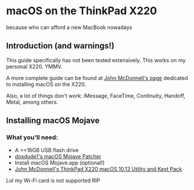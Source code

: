# macOS on the ThinkPad X220

because who can afford a new MacBook nowadays

## Introduction (and warnings!)

This guide specifically has not been tested extensively. This works on my personal X220. YMMV.

A more complete guide can be found at [John McDonnell's page][mcdonnell] dedicated to installing macOS on the X220.

Also, a lot of things don't work: iMessage, FaceTime, Continuity, Handoff, Metal, among others.

## Installing macOS Mojave

### What you'll need:

* A >=16GB USB flash drive
* [dosdude1's macOS Mojave Patcher][dosdude1]
* Install macOS Mojave.app (optional!)
* [John McDonnell's ThinkPad X220 macOS 10.13 Utility and Kext Pack][mcdonnell]

Lol my Wi-Fi card is not supported RIP

[mcdonnell]: http://x220.mcdonnelltech.com
[dosdude1]: http://dosdude1.com/mojave/
